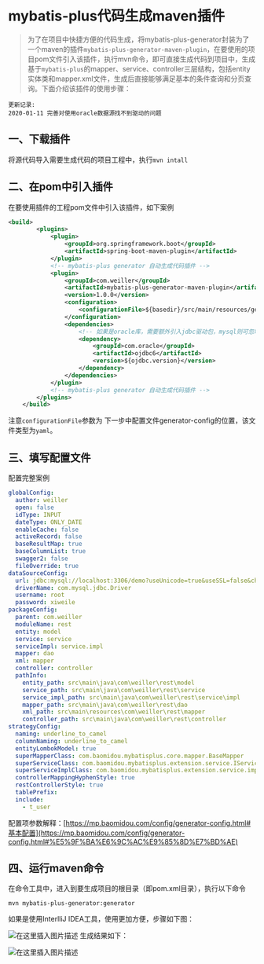 # mybatis-plus代码生成maven插件
> 为了在项目中快捷方便的代码生成，将mybatis-plus-generator封装为了一个maven的插件`mybatis-plus-generator-maven-plugin`，在要使用的项目pom文件引入该插件，执行mvn命令，即可直接生成代码到项目中，生成基于`mybatis-plus`的mapper、service、controller三层结构，包括entity实体类和mapper.xml文件，生成后直接能够满足基本的条件查询和分页查询。下面介绍该插件的使用步骤：
``` 
更新记录:
2020-01-11 完善对使用oracle数据源找不到驱动的问题
```
## 一、下载插件
 将源代码导入需要生成代码的项目工程中，执行`mvn intall` 

## 二、在pom中引入插件
在要使用插件的工程pom文件中引入该插件，如下案例
```xml
<build>
		<plugins>
			<plugin>
				<groupId>org.springframework.boot</groupId>
				<artifactId>spring-boot-maven-plugin</artifactId>
			</plugin>
			<!-- mybatis-plus generator 自动生成代码插件 -->
			<plugin>
				<groupId>com.weiller</groupId>
				<artifactId>mybatis-plus-generator-maven-plugin</artifactId>
				<version>1.0.0</version>
				<configuration>
					<configurationFile>${basedir}/src/main/resources/generator/mp-code-generator-config.yaml</configurationFile>
				</configuration>
                <dependencies>
                    <!-- 如果是oracle库，需要额外引入jdbc驱动包，mysql则可忽略 -->
					<dependency>
						<groupId>com.oracle</groupId>
						<artifactId>ojdbc6</artifactId>
						<version>${ojdbc.version}</version>
					</dependency>
				</dependencies>
			</plugin>
			<!-- mybatis-plus generator 自动生成代码插件 -->
		</plugins>
	</build>
```
注意`configurationFile`参数为 下一步中配置文件generator-config的位置，该文件类型为`yaml`。
## 三、填写配置文件
配置完整案例
```yaml
globalConfig:
  author: weiller
  open: false
  idType: INPUT
  dateType: ONLY_DATE
  enableCache: false
  activeRecord: false
  baseResultMap: true
  baseColumnList: true
  swagger2: false
  fileOverride: true
dataSourceConfig:
  url: jdbc:mysql://localhost:3306/demo?useUnicode=true&useSSL=false&characterEncoding=utf8
  driverName: com.mysql.jdbc.Driver
  username: root
  password: xiweile
packageConfig:
  parent: com.weiller
  moduleName: rest
  entity: model
  service: service
  serviceImpl: service.impl
  mapper: dao
  xml: mapper
  controller: controller
  pathInfo:
    entity_path: src\main\java\com\weiller\rest\model
    service_path: src\main\java\com\weiller\rest\service
    service_impl_path: src\main\java\com\weiller\rest\service\impl
    mapper_path: src\main\java\com\weiller\rest\dao
    xml_path: src\main\resources\com\weiller\rest\mapper
    controller_path: src\main\java\com\weiller\rest\controller
strategyConfig:
  naming: underline_to_camel
  columnNaming: underline_to_camel
  entityLombokModel: true
  superMapperClass: com.baomidou.mybatisplus.core.mapper.BaseMapper
  superServiceClass: com.baomidou.mybatisplus.extension.service.IService
  superServiceImplClass: com.baomidou.mybatisplus.extension.service.impl.ServiceImpl
  controllerMappingHyphenStyle: true
  restControllerStyle: true
  tablePrefix:
  include:
    - t_user
```
配置项参数解释：[https://mp.baomidou.com/config/generator-config.html#基本配置](https://mp.baomidou.com/config/generator-config.html#%E5%9F%BA%E6%9C%AC%E9%85%8D%E7%BD%AE)
## 四、运行maven命令
在命令工具中，进入到要生成项目的根目录（即pom.xml目录），执行以下命令
```shell
mvn mybatis-plus-generator:generator
```
如果是使用InterlliJ IDEA工具，使用更加方便，步骤如下图：

![在这里插入图片描述](https://img-blog.csdnimg.cn/20191115153431762.png?x-oss-process=image/watermark,type_ZmFuZ3poZW5naGVpdGk,shadow_10,text_aHR0cHM6Ly9ibG9nLmNzZG4ubmV0L3hpd2VpbGxlcg==,size_16,color_FFFFFF,t_70)
生成结果如下：

![在这里插入图片描述](https://img-blog.csdnimg.cn/20191115152720828.png?x-oss-process=image/watermark,type_ZmFuZ3poZW5naGVpdGk,shadow_10,text_aHR0cHM6Ly9ibG9nLmNzZG4ubmV0L3hpd2VpbGxlcg==,size_16,color_FFFFFF,t_70)

